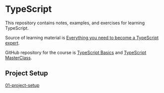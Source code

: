 # TypeScript
This repository contains notes, examples, and exercises for learning TypeScript.

Source of learning material is [Everything you need to become a TypeScript expert](https://ultimatecourses.com/courses/typescript).

GitHub repository for the course is [TypeScript Basics](https://github.com/ultimatecourses/typescript-basics-src) and [TypeScript MasterClass](https://github.com/ultimatecourses/typescript-masterclass-src).

## Project Setup
 [01-project-setup](01-project-setup)
 
